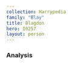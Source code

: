 ```yaml
---
collection: Harrypedia
family: "Blay"
title: Blagdon
hero: I0257
layout: person
---
```



### Analysis

